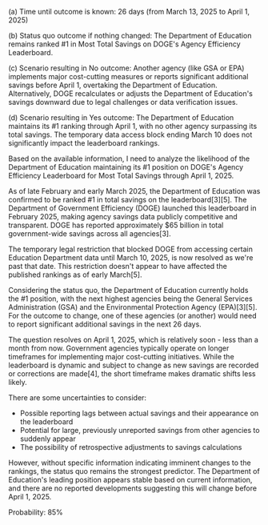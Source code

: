 (a) Time until outcome is known: 26 days (from March 13, 2025 to April 1, 2025)

(b) Status quo outcome if nothing changed: The Department of Education remains ranked #1 in Most Total Savings on DOGE's Agency Efficiency Leaderboard.

(c) Scenario resulting in No outcome: Another agency (like GSA or EPA) implements major cost-cutting measures or reports significant additional savings before April 1, overtaking the Department of Education. Alternatively, DOGE recalculates or adjusts the Department of Education's savings downward due to legal challenges or data verification issues.

(d) Scenario resulting in Yes outcome: The Department of Education maintains its #1 ranking through April 1, with no other agency surpassing its total savings. The temporary data access block ending March 10 does not significantly impact the leaderboard rankings.

Based on the available information, I need to analyze the likelihood of the Department of Education maintaining its #1 position on DOGE's Agency Efficiency Leaderboard for Most Total Savings through April 1, 2025.

As of late February and early March 2025, the Department of Education was confirmed to be ranked #1 in total savings on the leaderboard[3][5]. The Department of Government Efficiency (DOGE) launched this leaderboard in February 2025, making agency savings data publicly competitive and transparent. DOGE has reported approximately $65 billion in total government-wide savings across all agencies[3].

The temporary legal restriction that blocked DOGE from accessing certain Education Department data until March 10, 2025, is now resolved as we're past that date. This restriction doesn't appear to have affected the published rankings as of early March[5].

Considering the status quo, the Department of Education currently holds the #1 position, with the next highest agencies being the General Services Administration (GSA) and the Environmental Protection Agency (EPA)[3][5]. For the outcome to change, one of these agencies (or another) would need to report significant additional savings in the next 26 days.

The question resolves on April 1, 2025, which is relatively soon - less than a month from now. Government agencies typically operate on longer timeframes for implementing major cost-cutting initiatives. While the leaderboard is dynamic and subject to change as new savings are recorded or corrections are made[4], the short timeframe makes dramatic shifts less likely.

There are some uncertainties to consider:
- Possible reporting lags between actual savings and their appearance on the leaderboard
- Potential for large, previously unreported savings from other agencies to suddenly appear
- The possibility of retrospective adjustments to savings calculations

However, without specific information indicating imminent changes to the rankings, the status quo remains the strongest predictor. The Department of Education's leading position appears stable based on current information, and there are no reported developments suggesting this will change before April 1, 2025.

Probability: 85%